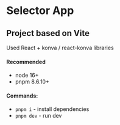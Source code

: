 # Selector App

## Project based on Vite

Used React + konva / react-konva libraries

#### Recommended

- node 16+
- pnpm 8.6.10+

#### Commands:

- `pnpm i` - install dependencies
- `pnpm dev` - run dev
